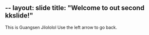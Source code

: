 --
layout: slide
title: "Welcome to out second kkslide!"
--
This is Guangsen Jilololol
Use the left arrow to go back.
